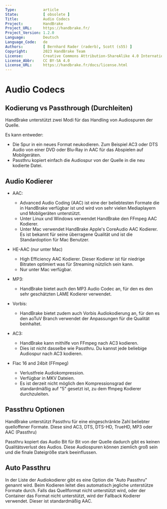 ```yaml
---
Type:            article
State:           [ obsolete ]
Title:           Audio Codecs
Project:         HandBrake
Project_URL:     https://handbrake.fr/
Project_Version: 1.2.0
Language:        Deutsch
Language_Code:   de
Authors:         [ Bernhard Rader (raderb), Scott (s55) ]
Copyright:       2023 HandBrake Team
License:         Creative Commons Attribution-ShareAlike 4.0 International
License_Abbr:    CC BY-SA 4.0
License_URL:     https://handbrake.fr/docs/license.html
---
```


Audio Codecs
============

Kodierung vs Passthrough (Durchleiten)
-----------------------

HandBrake unterstützt zwei Modi für das Handling von Audiospuren der Quelle.

Es kann entweder:

-   Die Spur in ein neues Format neukodieren. Zum Beispiel AC3 oder DTS Audio von einer DVD oder Blu-Ray in AAC für das Abspielen auf Mobilgeräten.
-   Passthru kopiert einfach die Audiospur von der Quelle in die neu kodierte Datei.

Audio Kodierer
--------------

-   AAC:
    -   Advanced Audio Coding (AAC) ist eine der beliebtesten Formate die in HandBrake verfügbar ist und wird von sehr vielen Mediaplayern und Mobilgeräten unterstützt.
    -   Unter Linux und Windows verwendet HandBrake den FFmpeg AAC Kodierer.
    -   Unter Mac verwendet HandBrake Apple's CoreAudio AAC Kodierer. Es ist bekannt für seine überragene Qualität und ist die Standardoption für Mac Benutzer.

-   HE-AAC (nur unter Mac)
    -   High Efficiency AAC Kodierer. Dieser Kodierer ist für niedrige Bitraten optimiert was für Streaming nützlich sein kann.
    -   Nur unter Mac verfügbar.

-   MP3:
    -   HandBrake bietet auch den MP3 Audio Codec an, für den es den sehr geschätzten LAME Kodierer verwendet.

-   Vorbis:
    -   HandBrake bietet zudem auch Vorbis Audiokodierung an, für den es den aoTuV Branch verwendet der Anpassungen für die Qualität beinhaltet.

-   AC3:
    -   HandBrake kann mithilfe von FFmpeg nach AC3 kodieren.
    -   Dies ist nicht dasselbe wie Passthru. Du kannst jede beliebige Audiospur nach AC3 kodieren.

-   Flac 16 and 24bit (FFmpeg)
    -   Verlustfreie Audiokompression.
    -   Verfügbar in MKV Dateien.
    -   Es ist derzeit nicht möglich den Kompressionsgrad der standardmäßig auf "5" gesetzt ist, zu dem ffmpeg Kodierer durchzuleiten.
 

Passthru Optionen
-----------------
HandBrake unterstützt Passthru für eine eingeschränkte Zahl beliebter quelloffener Formate.
Diese sind AC3, DTS, DTS-HD, TrueHD, MP3 oder AAC (Passthru)

Passthru kopiert das Audio Bit für Bit von der Quelle dadurch gibt es keinen Qualitätsverlust des Audios.
Diese Audiospuren können ziemlich groß sein und die finale Dateigröße stark beeinflussen.


Auto Passthru
-------------
In der Liste der Audiokodierer gibt es eine Option die "Auto Passthru" genannt wird. Beim Kodieren leitet dies automatisch jegliche unterstütze Formate durch. Falls das Quellformat nicht unterstützt wird, oder der Container das Format nicht unterstützt, wird der Fallback Kodierer verwendet. Dieser ist standardmäßig AAC.
